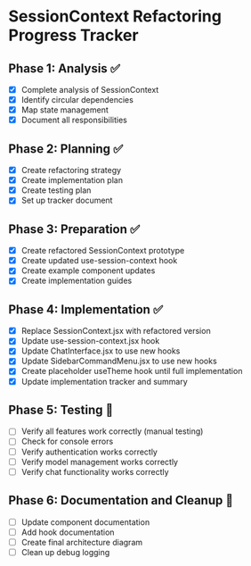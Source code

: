 # SessionContext Refactoring Progress Tracker

## Phase 1: Analysis ✅

- [x] Complete analysis of SessionContext
- [x] Identify circular dependencies
- [x] Map state management
- [x] Document all responsibilities

## Phase 2: Planning ✅

- [x] Create refactoring strategy
- [x] Create implementation plan
- [x] Create testing plan
- [x] Set up tracker document

## Phase 3: Preparation ✅

- [x] Create refactored SessionContext prototype
- [x] Create updated use-session-context hook
- [x] Create example component updates
- [x] Create implementation guides

## Phase 4: Implementation ✅

- [x] Replace SessionContext.jsx with refactored version
- [x] Update use-session-context.jsx hook
- [x] Update ChatInterface.jsx to use new hooks
- [x] Update SidebarCommandMenu.jsx to use new hooks
- [x] Create placeholder useTheme hook until full implementation
- [x] Update implementation tracker and summary

## Phase 5: Testing 🔄

- [ ] Verify all features work correctly (manual testing)
- [ ] Check for console errors
- [ ] Verify authentication works correctly
- [ ] Verify model management works correctly
- [ ] Verify chat functionality works correctly

## Phase 6: Documentation and Cleanup 🔄

- [ ] Update component documentation
- [ ] Add hook documentation
- [ ] Create final architecture diagram
- [ ] Clean up debug logging